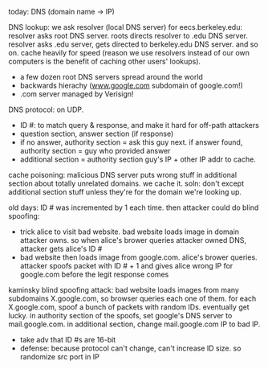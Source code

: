 today: DNS (domain name $\rightarrow$ IP)

DNS lookup: we ask resolver (local DNS server) for eecs.berkeley.edu: resolver asks root DNS server. roots directs resolver to .edu DNS server. resolver asks .edu server, gets directed to berkeley.edu DNS server. and so on. cache heavily for speed (reason we use resolvers instead of our own computers is the benefit of caching other users' lookups).

- a few dozen root DNS servers spread around the world
- backwards hierachy (www.google.com subdomain of google.com!)
- .com server managed by Verisign!

DNS protocol: on UDP.

- ID #: to match query & response, and make it hard for off-path attackers
- question section, answer section (if response)
- if no answer, authority section = ask this guy next. if answer found, authority section = guy who provided answer
- additional section = authority section guy's IP + other IP addr to cache.

cache poisoning: malicious DNS server puts wrong stuff in additional section about totally unrelated domains. we cache it. soln: don't except additional section stuff unless they're for the domain we're looking up.

old days: ID # was incremented by 1 each time. then attacker could do blind spoofing:

- trick alice to visit bad website. bad website loads image in domain attacker owns. so when alice's brower queries attacker owned DNS, attacker gets alice's ID #
- bad website then loads image from google.com. alice's brower queries. attacker spoofs packet with ID # + 1 and gives alice wrong IP for google.com before the legit response comes

kaminsky blind spoofing attack: bad website loads images from many subdomains X.google.com, so browser queries each one of them. for each X.google.com, spoof a bunch of packets with random IDs. eventually get lucky. in authority section of the spoofs, set google's DNS server to mail.google.com. in additional section, change mail.google.com IP to bad IP.

- take adv that ID #s are 16-bit
- defense: because protocol can't change, can't increase ID size. so randomize src port in IP